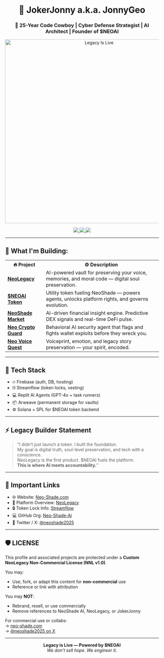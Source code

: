 <!-- GitHub README for JokerJonny aka JonnyGeo -->

<h1 align="center">👤 JokerJonny a.k.a. JonnyGeo</h1>
<h3 align="center">🧠 25-Year Code Cowboy | Cyber Defense Strategist | AI Architect | Founder of $NEOAI</h3>

<p align="center">
  <img src="https://neo-shade.com/wp-content/uploads/2025/07/twitter-profile-neo.jpg" alt="Legacy Is Live" width="600"/>
</p>

<p align="center">
  <a href="https://twitter.com/neoshade2025">
    <img src="https://img.shields.io/badge/X-Twitter-black?style=for-the-badge&logo=twitter&logoColor=white">
  </a>
  <a href="https://youtube.com/@neoshade">
    <img src="https://img.shields.io/badge/YouTube-Subscribe-red?style=for-the-badge&logo=youtube&logoColor=white">
  </a>
  <a href="https://social.neo-shade.com">
    <img src="https://img.shields.io/badge/NeoShade%20Social-Join-blueviolet?style=for-the-badge&logo=discourse&logoColor=white">
  </a>
</p>

<hr/>

<h2>🧱 What I'm Building:</h2>

<table>
  <tr>
    <th>🔥 Project</th>
    <th>⚙️ Description</th>
  </tr>
  <tr>
    <td><a href="https://github.com/Jonnygeo/NeoLegacy"><b>NeoLegacy</b></a></td>
    <td>AI-powered vault for preserving your voice, memories, and moral code — digital soul preservation.</td>
  </tr>
  <tr>
    <td><a href="https://pump.fun/"><b>$NEOAI Token</b></a></td>
    <td>Utility token fueling NeoShade — powers agents, unlocks platform rights, and governs evolution.</td>
  </tr>
  <tr>
    <td><a href="https://github.com/Jonnygeo/neo-shade-market"><b>NeoShade Market</b></a></td>
    <td>AI-driven financial insight engine. Predictive DEX signals and real-time DeFi pulse.</td>
  </tr>
  <tr>
    <td><a href="https://github.com/Jonnygeo/neo-crypto-guard"><b>Neo Crypto Guard</b></a></td>
    <td>Behavioral AI security agent that flags and fights wallet exploits before they wreck you.</td>
  </tr>
  <tr>
    <td><a href="https://github.com/Jonnygeo/neo-voice-quest"><b>Neo Voice Quest</b></a></td>
    <td>Voiceprint, emotion, and legacy story preservation — your spirit, encoded.</td>
  </tr>
</table>

<hr/>

<h2>🧠 Tech Stack</h2>
<ul>
  <li>🔥 Firebase (auth, DB, hosting)</li>
  <li>⛓ Streamflow (token locks, vesting)</li>
  <li>💻 Replit AI Agents (GPT-4o + task runners)</li>
  <li>📦 Arweave (permanent storage for vaults)</li>
  <li>⚙️ Solana + SPL for $NEOAI token backend</li>
</ul>

<hr/>

<h2>⚡️ Legacy Builder Statement</h2>

<blockquote>
  <p>
    "I didn’t just launch a token. I built the foundation.<br/>
    My goal is digital truth, soul-level preservation, and tech with a conscience.<br/>
    NeoLegacy is the first product. $NEOAI fuels the platform.<br/>
    <strong>This is where AI meets accountability.</strong>"
  </p>
</blockquote>

<hr/>

<h2>🔗 Important Links</h2>
<ul>
  <li>🌐 Website: <a href="https://neo-shade.com">Neo-Shade.com</a></li>
  <li>🧠 Platform Overview: <a href="https://neo-shade.com/neo-legacy">NeoLegacy</a></li>
  <li>🔒 Token Lock Info: <a href="https://streamflow.finance">Streamflow</a></li>
  <li>💻 GitHub Org: <a href="https://github.com/Jonnygeo">Neo-Shade-Ai</a></li>
  <li>🧵 Twitter / X: <a href="https://twitter.com/neoshade2025">@neoshade2025</a></li>
</ul>

<hr/>

<h2>🛡 LICENSE</h2>

<p>This profile and associated projects are protected under a <strong>Custom NeoLegacy Non-Commercial License (NNL v1.0)</strong>.</p>

<p>You may:</p>
<ul>
  <li>Use, fork, or adapt this content for <strong>non-commercial</strong> use</li>
  <li>Reference or link with attribution</li>
</ul>

<p>You may <strong>NOT</strong>:</p>
<ul>
  <li>Rebrand, resell, or use commercially</li>
  <li>Remove references to NeoShade AI, NeoLegacy, or JokerJonny</li>
</ul>

<p>For commercial use or collabs:<br/>
→ <a href="https://neo-shade.com">neo-shade.com</a><br/>
→ <a href="https://twitter.com/neoshade2025">@neoshade2025 on X</a></p>

<hr/>

<p align="center">
  <b>Legacy is Live — Powered by $NEOAI</b><br/>
  <i>We don’t sell hope. We engineer it.</i>
</p>
